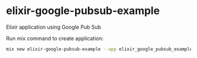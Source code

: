 # elixir-google-pubsub-example
Elixir application using Google Pub Sub

Run mix command to create application:
```bash
mix new elixir-google-pubsub-example --app elixir_google_pubsub_example --sup
```
